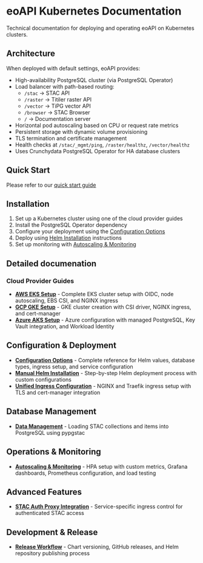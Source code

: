 # eoAPI Kubernetes Documentation

Technical documentation for deploying and operating eoAPI on Kubernetes clusters.

## Architecture

When deployed with default settings, eoAPI provides:
- High-availability PostgreSQL cluster (via PostgreSQL Operator)
- Load balancer with path-based routing:
  - `/stac` → STAC API
  - `/raster` → Titiler raster API
  - `/vector` → TiPG vector API
  - `/browser` → STAC Browser
  - `/` → Documentation server
- Horizontal pod autoscaling based on CPU or request rate metrics
- Persistent storage with dynamic volume provisioning
- TLS termination and certificate management
- Health checks at `/stac/_mgmt/ping`, `/raster/healthz`, `/vector/healthz`
- Uses Crunchydata PostgreSQL Operator for HA database clusters

## Quick Start

Please refer to our [quick start guide](./quick-start.md)

## Installation

1. Set up a Kubernetes cluster using one of the cloud provider guides
2. Install the PostgreSQL Operator dependency
3. Configure your deployment using the [Configuration Options](./configuration.md)
4. Deploy using [Helm Installation](./helm-install.md) instructions
5. Set up monitoring with [Autoscaling & Monitoring](./autoscaling.md)

## Detailed documenation

### Cloud Provider Guides
- **[AWS EKS Setup](./aws-eks.md)** - Complete EKS cluster setup with OIDC, node autoscaling, EBS CSI, and NGINX ingress
- **[GCP GKE Setup](./gcp-gke.md)** - GKE cluster creation with CSI driver, NGINX ingress, and cert-manager
- **[Azure AKS Setup](./azure.md)** - Azure configuration with managed PostgreSQL, Key Vault integration, and Workload Identity

## Configuration & Deployment

- **[Configuration Options](./configuration.md)** - Complete reference for Helm values, database types, ingress setup, and service configuration
- **[Manual Helm Installation](./helm-install.md)** - Step-by-step Helm deployment process with custom configurations
- **[Unified Ingress Configuration](./unified-ingress.md)** - NGINX and Traefik ingress setup with TLS and cert-manager integration

## Database Management

- **[Data Management](./manage-data.md)** - Loading STAC collections and items into PostgreSQL using pypgstac

## Operations & Monitoring

- **[Autoscaling & Monitoring](./autoscaling.md)** - HPA setup with custom metrics, Grafana dashboards, Prometheus configuration, and load testing

## Advanced Features

- **[STAC Auth Proxy Integration](./stac-auth-proxy.md)** - Service-specific ingress control for authenticated STAC access

## Development & Release

- **[Release Workflow](./release.md)** - Chart versioning, GitHub releases, and Helm repository publishing process
